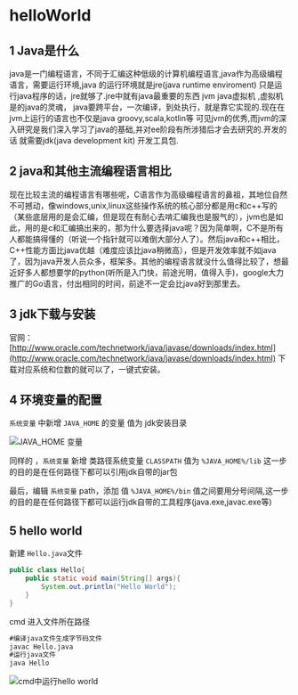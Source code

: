 # helloWorld
## 1 Java是什么
java是一门编程语言，不同于汇编这种低级的计算机编程语言,java作为高级编程语言，需要运行环境,java 的运行环境就是jre(java runtime enviroment)   只是运行java程序的话，jre就够了.jre中就有java最重要的东西   jvm   java虚拟机  ,虚拟机是的java的灵魂， java要跨平台，一次编译，到处执行，就是靠它实现的.现在在jvm上运行的语言也不仅是java   groovy,scala,kotlin等  可见jvm的优秀,而jvm的深入研究是我们深入学习了java的基础,并对ee阶段有所涉猎后才会去研究的.开发的话  就需要jdk(java development kit)   开发工具包.

## 2 java和其他主流编程语言相比

现在比较主流的编程语言有哪些呢，C语言作为高级编程语言的鼻祖，其地位自然不可撼动，像windows,unix,linux这些操作系统的核心部分都是用c和c++写的（某些底层用的是会汇编，但是现在有耐心去啃汇编我也是服气的），jvm也是如此，用的是c和汇编搞出来的，那为什么要选择java呢？因为简单啊，C不是所有人都能搞得懂的（听说一个指针就可以难倒大部分人了）。然后java和c++相比，C++性能方面比java优越（难度应该比java稍微高），但是开发效率就不如java了，因为java开发人员众多，框架多。其他的编程语言就没什么值得比较了，想最近好多人都想要学的python(听所是入门快，前途光明，值得入手)，google大力推广的Go语言，付出相同的时间，前途不一定会比java好到那里去。

## 3 jdk下载与安装  

官网： [http://www.oracle.com/technetwork/java/javase/downloads/index.html](http://www.oracle.com/technetwork/java/javase/downloads/index.html)    下载对应系统和位数的就可以了，一键式安装。

## 4 环境变量的配置

`系统变量` 中新增    `JAVA_HOME`  的变量    值为   jdk安装目录

![JAVA_HOME 变量](https://wxpp.oss-cn-qingdao.aliyuncs.com/blogimages/helloworld/942777-20170719190622021-2038048019.png)


同样的 ，`系统变量` 新增 类路径系统变量 `CLASSPATH`   值为 `%JAVA_HOME%/lib`  这一步的目的是在任何路径下都可以引用jdk自带的jar包

最后，编辑  `系统变量` path，添加 值 `%JAVA_HOME%/bin`  值之间要用分号间隔,这一步的目的是在任何路径下都可以运行jdk自带的工具程序(java.exe,javac.exe等)

## 5 hello world

新建 `Hello.java`文件
```java
public class Hello{
    public static void main(String[] args){
        System.out.println("Hello World");
    }
}
```

cmd  进入文件所在路径
```bat
#编译java文件生成字节码文件
javac Hello.java
#运行java文件
java Hello
```
![cmd中运行hello world](https://wxpp.oss-cn-qingdao.aliyuncs.com/blogimages/helloworld/942777-20170719192527474-63733593.png)
